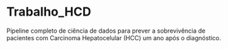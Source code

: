 # Trabalho_HCD
Pipeline completo de ciência de dados para prever a sobrevivência de pacientes com Carcinoma Hepatocelular (HCC) um ano após o diagnóstico.
